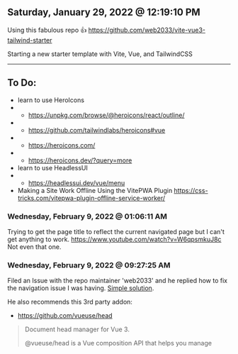 ## Saturday, January 29, 2022 @ 12:19:10 PM

Using this fabulous repo 👍
https://github.com/web2033/vite-vue3-tailwind-starter

Starting a new starter template with Vite, Vue, and TailwindCSS

---

## To Do:
- learn to use HeroIcons
- - https://unpkg.com/browse/@heroicons/react/outline/
- - https://github.com/tailwindlabs/heroicons#vue
- - https://heroicons.com/
- - https://heroicons.dev/?query=more
- learn to use HeadlessUI
- - https://headlessui.dev/vue/menu
- Making a Site Work Offline Using the VitePWA Plugin
	https://css-tricks.com/vitepwa-plugin-offline-service-worker/


### Wednesday, February 9, 2022 @ 01:06:11 AM

Trying to get the page title to reflect the current navigated page but I can't get anything to work.
https://www.youtube.com/watch?v=W6qpsmkuJ8c
Not even that one.


### Wednesday, February 9, 2022 @ 09:27:25 AM

Filed an Issue with the repo maintainer 'web2033' and he replied how to fix the navigation issue I was having. [Simple solution](https://github.com/web2033/vite-vue3-tailwind-starter/issues/247#issuecomment-1033577225).

He also recommends this 3rd party addon:
- https://github.com/vueuse/head
> Document head manager for Vue 3.
>
> @vueuse/head is a Vue composition API that helps you manage <title>, <meta> and other elements inside document head, it has no dependencies and we always try to keep it as slim as possible.
>

## Thursday February 10 @ 00:49

Was reading about [UnCSS](https://github.com/unocss/unocss) and it was mentioned that TailwindCSS stole some of their ideas from WindiCSS.

So now I really want to switch from TailwindCSS to WindiCSS.

Also, the Lead Developer of UnoCSS is Anthony Fu, who also is a Developer of Vite (he also made Vitesse).


MIGRATION GUIDE HERE!
https://windicss.org/guide/migration.html
https://windicss.org/integrations/vite.html

This keeps getting fucking sweeter and sweeter!!!
https://windicss.org/features/analyzer.html

OH SHIT, ICONS!
https://windicss.org/posts/v31.html#icon-library-for-windi

## Thursday, February 10, 2022 @ 09:34:36 PM

SOLUTION!

[Reddit commentor](https://www.reddit.com/r/vuejs/comments/soxgxm/i_need_help_learning_strapi_vue/hwgfchd/?utm_source=reddit&utm_medium=web2x&context=3) suggest `axios`, as it's easier to work with. So I re-followed the [guide](https://docs.strapi.io/developer-docs/latest/developer-resources/content-api/integrations/vue-js.html#get-request-your-collection-type) and it's working!

:D
